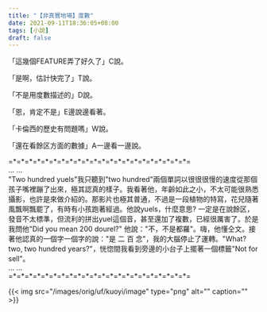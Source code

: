 ```yaml
---
title: "【非真實地場】度數"
date: 2021-09-11T18:36:05+08:00
tags: [小說]
draft: false
---
```


「這幾個FEATURE弄了好久了」C說。

「是啊，估計快完了」T說。

「不是用度數描述的」D說。

「恩，肯定不是」E邊說邊看著。

「卡倫西的歷史有問題嗎」W說。

「還在看餘区方面的數據」A一邊看一邊說。

=\*=\*=\*=\*=\*=\*=\*=\*=\*=\*=\*=\*=\*=\*=\*=\*=\*=\*=\*=\*=\*=\*=  
... ...  
"Two hundred yuels"我只聽到"two hundred"兩個單詞以很很很慢的速度從那個孩子嘴裡蹦了出來，極其認真的樣子。我看著他，年齡如此之小，不太可能很熟悉攝影，也許是來做介紹的。那影片也極其普通，不過是一段植物的特寫，花兒隨著風飄啊飄罷了，有時有小孩跑著經過。他說yuels，什麼意思? 一定是在說餘区，發音不太標準，但流利的拼出yuel這個音，甚至還加了複數，已經很厲害了。於是我問他"Did you mean 200 dourel?" 他說："不，不是都羅"。嗨，他懂仝文。接著他認真的一個字一個字的說："是 二 百 念"，我的大腦停止了運轉。"What? two, two hundred years?"，恍惚間我看到旁邊的小台子上擺著一個標籤"Not for sell"。  
... ...  
=\*=\*=\*=\*=\*=\*=\*=\*=\*=\*=\*=\*=\*=\*=\*=\*=\*=\*=\*=\*=\*=\*=  

{{< img src="/images/orig/uf/kuoyi/image" type="png" alt="" caption="" >}}